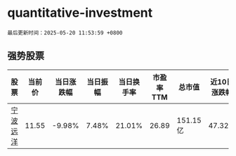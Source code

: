 # quantitative-investment

`最后更新时间：2025-05-20 11:53:59 +0800`

## 强势股票

|股票|当前价|当日涨跌幅|当日振幅|当日换手率|市盈率TTM|总市值|近10日涨跌幅|
|----|----|----|----|----|----|----|----|
|[宁波远洋](https://xueqiu.com/S/SH601022)|11.55|-9.98%|7.48%|21.01%|26.89|151.15亿|47.32%|
